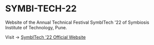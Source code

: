# SYMBI-TECH-22

Website of the Annual Technical Festival SymbITech '22 of Symbiosis Institute of Technology, Pune.

Visit -> <a href="https://www.symbitech.co.in">SymbITech '22 Official Website</a>
